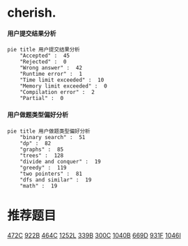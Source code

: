 # cherish.

<!-- tabs:start -->



#### **用户提交结果分析**

```mermaid
pie title 用户提交结果分析
    "Accepted" :  45
    "Rejected" :  0
    "Wrong answer" :  42
    "Runtime error" :  1
    "Time limit exceeded" :  10
    "Memory limit exceeded" :  0
    "Compilation error" :  2
    "Partial" :  0
```

#### **用户做题类型偏好分析**

```mermaid
pie title 用户做题类型偏好分析
    "binary search" :  51
    "dp" :  82
    "graphs" :  85
    "trees" :  128
    "divide and conquer" :  19
    "greedy" :  119
    "two pointers" :  81
    "dfs and similar" :  19
    "math" :  19
```



<!-- tabs:end -->
# 推荐题目
[472C](https://codeforces.com/contest/472/problem/C)
[922B](https://codeforces.com/contest/922/problem/B)
[464C](https://codeforces.com/contest/464/problem/C)
[1252L](https://codeforces.com/contest/1252/problem/L)
[339B](https://codeforces.com/contest/339/problem/B)
[300C](https://codeforces.com/contest/300/problem/C)
[1040B](https://codeforces.com/contest/1040/problem/B)
[669D](https://codeforces.com/contest/669/problem/D)
[931F](https://codeforces.com/contest/931/problem/F)
[1046I](https://codeforces.com/contest/1046/problem/I)
